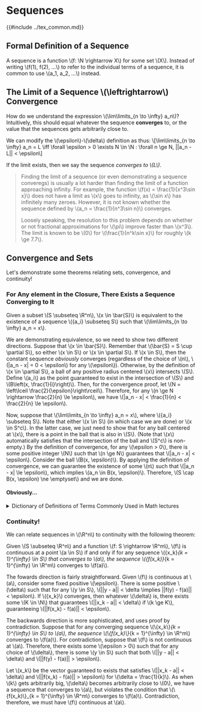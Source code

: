 # Sequences

{{#include ../tex_common.md}}

## Formal Definition of a Sequence

A sequence is a function \\(f: \N \rightarrow X\\) for some set \\(X\\). Instead of writing \\(f(1), f(2), ...\\) to refer to the individual terms of a sequence, it is common to use \\(a_1, a_2, ...\\) instead.

## The Limit of a Sequence \\(\leftrightarrow\\) Convergence

How do we understand the expression \\(\lim\limits_{n \to \infty} a_n\\)? Intuitively, this should equal whatever the sequence **converges** to, or the value that the sequences gets arbitrarily close to.

We can modify the \\(\epsilon\\)-\\(\delta\\) definition as thus: \\[\lim\limits_{n \to \infty} a_n = L \iff \forall \epsilon > 0 \exists N \in \N : \forall n \ge N, ||a_n - L|| < \epsilon\\]

If the limit exists, then we say the sequence _converges to \\(L\\)_. 

> Finding the limit of a sequence (or even demonstrating a sequence converegs) is usually a lot harder than finding the limit of a function approaching infinity. For example, the function \\(f(x) = \frac{1}{x^3\sin x}\\) does not have a limit as \\(x\\) goes to infinity, as \\(\sin x\\) has infinitely many zeroes. However, it is not known whether the sequence defined by \\(a_n = \frac{1}{n^3\sin n}\\) converges.
>
> Loosely speaking, the resolution to this problem depends on whether or not fractional approximations for \\(\pi\\) improve faster than \\(x^3\\). The limit is known to be \\(0\\) for \\(\frac{1}{n^k\sin x}\\) for roughly \\(k \ge 7.7\\).

## Convergence and Sets

Let's demonstrate some theorems relating sets, convergence, and continuity!

### For Any element in the Closure, There Exists a Sequence Converging to It

Given a subset \\(S \subseteq \R^n\\), \\(x \in \bar{S}\\) is equivalent to the existence of a sequence \\(\{a_i\} \subseteq S\\) such that \\(\lim\limits_{n \to \infty} a_n = x\\).

We are demonstrating equivalence, so we need to show two different directions. Suppose that \\(x \in \bar{S}\\). Remember that \\(\bar{S} = S \cup \partial S\\), so either \\(x \in S\\) or \\(x \in \partial S\\). If \\(x \in S\\), then the constant sequence _obviously_ converges (regardless of the choice of \\(n\\), \\(|a_n - x| = 0 < \epsilon\\) for any \\(\epsilon\\)). Otherwise, by the definition of \\(x \in \partial S\\), a ball of any positive radius centered \\(x\\) intersects \\(S\\). Define \\(a_i\\) as the point guaranteed to exist in the intersection of \\(S\\) and \\(B\left(x, \frac{1}{i}\right)\\). Then, for the convergence proof, let \\(N = \left\lceil \frac{2}{\epsilon}\right\rceil\\). Therefore, for any \\(n \ge N \rightarrow \frac{2}{n} \le \epsilon\\), we have \\(|a_n - x| < \frac{1}{n} < \frac{2}{n} \le \epsilon\\).

Now, suppose that \\(\lim\limits_{n \to \infty} a_n = x\\), where \\(\{a_i\} \subseteq S\\). Note that either \\(x \in S\\) (in which case we are done) or \\(x \in S^c\\). In the latter case, we just need to show that for any ball centered at \\(x\\), there is a point in the ball that is also in \\(S\\). (Note that \\(x\\) automatically satisfies that the intersection of the ball and \\(S^c\\) is non-empty.) By the definition of convergence, for any \\(\epsilon > 0\\), there is some positive integer \\(N\\) such that \\(n \ge N\\) guarantees that \\(|a_n - x| < \epsilon\\). Consider the ball \\(B(x, \epsilon)\\). By applying the definition of convergence, we can guarantee the existence of some \\(n\\) such that \\(|a_n - x| \le \epsilon\\), which implies \\(a_n \in B(x, \epsilon)\\). Therefore, \\(S \cap B(x, \epsilon) \ne \emptyset\\) and we are done.

#### Obviously...

<details>
<summary>Dictionary of Definitions of Terms Commonly Used in Math lectures</summary>
CLEARLY:
I don't want to write down all the "in- between" steps.

TRIVIAL:
If I have to show you how to do this, you're in the wrong class.

OBVIOUSLY:
I hope you weren't sleeping when we discussed this earlier, because I refuse to repeat it.

RECALL:
I shouldn't have to tell you this, but for those of you who erase your memory tapes after every test...

WLOG (Without Loss Of Generality):
I'm not about to do all the possible cases, so I'll do one and let you figure out the rest.

IT CAN EASILY BE SHOWN:
Even you, in your finite wisdom, should be able to prove this without me holding your hand.

CHECK or CHECK FOR YOURSELF:
This is the boring part of the proof, so you can do it on your own time.

SKETCH OF A PROOF:
I couldn't verify all the details, so I'll break it down into the parts I couldn't prove.

HINT:
The hardest of several possible ways to do a proof.

BRUTE FORCE (AND IGNORANCE):
Four special cases, three counting arguments, two long inductions, "and a partridge in a pair tree."

SOFT PROOF:
One third less filling (of the page) than your regular proof, but it requires two extra years of course work just to understand the terms.

ELEGANT PROOF:
Requires no previous knowledge of the subject matter and is less than ten lines long.

SIMILARLY:
At least one line of the proof of this case is the same as before.

CANONICAL FORM:
4 out of 5 mathematicians surveyed recommended this as the final form for their students who choose to finish.

TFAE (The Following Are Equivalent):
If I say this it means that, and if I say that it means the other thing, and if I say the other thing...

BY A PREVIOUS THEOREM:
I don't remember how it goes (come to think of it I'm not really sure we did this at all), but if I stated it right (or at all), then the rest of this follows.

TWO LINE PROOF:
I'll leave out everything but the conclusion, you can't question 'em if you can't see 'em.

BRIEFLY:
I'm running out of time, so I'll just write and talk faster.

LET'S TALK THROUGH IT:
I don't want to write it on the board lest I make a mistake.

PROCEED FORMALLY:
Manipulate symbols by the rules without any hint of their true meaning (popular in pure math courses).

QUANTIFY:
I can't find anything wrong with your proof except that it won't work if x is a moon of Jupiter (Popular in applied math courses).

PROOF OMITTED:
Trust me, It's true.

[Credits](https://www.math.utah.edu/~cherk/mathjokes.html)
</details>

### Continuity!

We can relate sequences in \\(\R^n\\) to continuity with the following theorem:

Given \\(S \subseteq \R^n\\) and a function \\(f: S \rightarrow \R^m\\), \\(f\\) is continuous at a point \\(a \in S\\) if and only if for any sequence \\(\{x_k\}_{k = 1}^{\infty} \in S\\) that converges to \\(a\\), the sequence \\(\{f(x_k)\}_{k = 1}^{\infty} \in \R^m\\) converges to \\(f(a)\\).

The fowards direction is fairly straightforward. Given \\(f\\) is continuous at \\(a\\), consider some fixed positive \\(\epsilon\\). There is some positive \\(\delta\\) such that for any \\(y \in S\\), \\(||y - a|| < \delta \implies ||f(y) - f(a)|| < \epsilon\\). If \\(\{x_k\}\\) converges, then whatever \\(\delta\\) is, there exists some \\(K \in \N\\) that guarantees \\(||x_k - a|| < \delta\\) if \\(k \ge K\\), guaranteeing \\(||f(x_k) - f(a)|| < \epsilon\\).

The backwards direction is more sophisticated, and uses proof by contradiction. Suppose that for any converging sequence \\(\\\{x_k\\\}_{k = 1}^{\infty} \in S\\) to \\(a\\), the sequence \\(\\\{f(x_k)\\\}_{k = 1}^{\infty} \in \R^m\\) converges to \\(f(a)\\). For contradiction, suppose that \\(f\\) is not continuous at \\(a\\). Therefore, there exists some \\(\epsilon > 0\\) such that for any choice of \\(\delta\\), there is some \\(y \in S\\) such that both \\(||y - a|| < \delta\\) and \\(||f(y) - f(a)|| > \epsilon\\). 

Let \\(x_k\\) be the vector guaranteed to exists that satisfies \\(||x_k - a|| < \delta\\) and \\(||f(x_k) - f(a)|| > \epsilon\\) for \\(\delta = \frac{1}{k}\\). As when \\(k\\) gets arbitrarily big, \\(\delta\\) becomes arbitrarily close to \\(0\\), we have a sequence that converges to \\(a\\), but violates the condition that \\(\\\{f(x_k)\\\}_{k = 1}^{\infty} \in \R^m\\) converges to \\(f(a)\\). Contradiction, therefore, we must have \\(f\\) continuous at \\(a\\).
